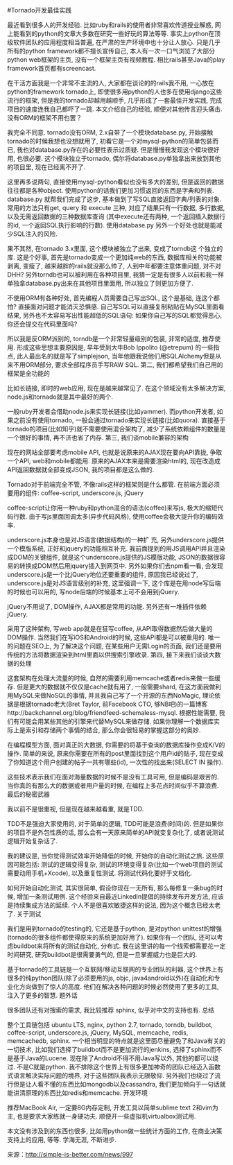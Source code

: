 #Tornado开发最佳实践

最近看到很多人的开发经验. 比如ruby和rails的使用者非常喜欢传道授业解惑, 网上能看到的python的文章大多数在研究一些好玩的算法等等. 事实上python在顶级软件团队的应用程度相当普遍, 在严肃的生产环境中也十分让人放心. 只是几乎所有的python framework都不擅长宣传自己, 本人有一次一口气浏览了大部分python web框架的主页, 没有一个框架主页有视频教程. 相比rails甚至Java的play framework首页都有screencast.

在干活方面我是一个非常不主流的人, 大家都在谈论的的rails我不用, 一心放在python的framework tornado上, 即使很多用python的人也多在使用django这些流行的框架, 但是我的tornado却越用越顺手, 几乎形成了一套最佳开发实践, 完成项目的速度连我自己都吓了一跳. 本文介绍自己的经验, 顺便对其他传言迎头痛击.
没有ORM的框架不用也罢？

我完全不同意. tornado没有ORM, 2.x自带了一个模块database.py, 开始接触tornado的时候我想也没想就用了, 初看它是一个对mysql-python的简单包装而已, 我也对database.py存在的必要性表示过质疑. 但是慢慢我发现这个模块很好用, 也很必要. 这个模块独立于tornado, 偶尔将database.py单独拿出来放到其他的项目里, 现在已经离不开了.

这里再多说两句, 直接使用mysql-python看似也没有多大的差别, 但是返回的数据往往都是各种object. 使用python的话我们更加习惯返回的东西是字典和列表. database.py 就帮我们完成了这步, 基本做到了写SQL直接返回字典/列表的对象. 常用的方法只有get, query 和 execute 三种, 对应了结果只有一行数据, 多行数据, 以及无需返回数据的三种数据库查询 (其中execute还有两种, 一个返回插入数据行的id, 一个返回SQL执行影响的行数). 使用database.py 另外一个好处也就是能减少SQL注入的风险.

果不其然, 在tornado 3.x里面, 这个模块被独立了出来, 变成了torndb这 个独立的库. 这是个好事, 首先是tornado变成一个更加纯web的东西, 数据库相关的功能被剥离, 变瘦了, 越来越胖的rails就没那么帅了, 人到中年都要注意体重问题, 对不对DHH? 另外torndb也可以被利用在各种项目里, 我猜一定是有很多人以前和我一样单独拿database.py出来在其他项目里面用, 所以独立了则更加方便了.

不使用ORM有各种好处, 首先编程人员需要自己写出SQL, 这个是基础, 连这个都怕? 直接面对问题才能消灭恐惧感. 自己写SQL可以直接复制粘贴在MySQL里面看结果, 另外也不太容易写出性能超低的SQL语句: 如果你自己写的SQL都觉得恶心, 你还会提交在代码里面吗?

所以我是反ORM派别的, torndb是一个非常轻量级别的包装, 非常的适度, 推荐使用. 形成这些思想主要原因是, 早年受到大牛Bob Ippolito (@etrepum) 的一些指点, 此人最出名的就是写了simplejson, 当年他跟我说他们用SQLAlchemy但是从来不用ORM部分, 要求全部程序员手写RAW SQL.
第二, 我们都希望我们自己用的框架是全功能的

比如长链接, 即时的web应用, 现在是越来越常见了. 在这个领域没有太多解决方案, node.js和tornado就是其中最好的两个.

一般ruby开发者会借助node.js来实现长链接(比如yammer). 而python开发者, 如果之前没有使用tornado, 一般会通过tornado来实现长链接(比如quora). 直接基于tornado的项目(比如知乎)就不需要使用混合架构了, 减少了系统依赖组件的数量是一个很好的事情, 再不济也省了内存.
第三, 我们谈mobile兼容的架构

现在的网站全部要考虑mobile API, 也就是说原来的AJAX现在要向API靠拢, 争取一个API, web和mobile都能用. 原来的AJAX本来是需要渲染html的, 现在改造成API返回数据就全部变成JSON, 我的项目都是这么做的.

Tornado对于前端完全不管, 不像rails这样的框架则是什么都管. 在前端方面必须要用的组件: coffee-script, underscore.js, jQuery

coffee-script让你用一种ruby和python混合的语法(coffee)来写js, 极大的缩短代码行数. 由于写js里面回调太多(异步代码风格), 使用coffee会极大提升你的编码效率.

underscore.js本身也是对JS语言(数据结构)的一种扩 充, 另外underscore.js提供一个模版系统, 正好和jquery的功能相互补充. 我前面提到的用JS调用API并且渲染成DOM的关键组件, 就是这个underscore.js提供的JS模版功能, JSON的数据很容易的转换成DOM然后用jquery插入到网页中. 另外如果你们去npm看一看, 会发现underscore.js是一个比jQuery地位还要重要的组件, 原因我已经说过了, underscore.js是对JS语言级别的补充, 这里强调一下, 这个库是在用node写后端的时候也可以用的, 写node后端的时候基本上可不会用到jQuery.

jQuery不用说了, DOM操作, AJAX都是常用的功能. 另外还有一堆插件依赖jQuery.

采用了这种架构, 写web app就是在狂写coffee, 从API取得数据然后做大量的DOM操作. 当然我们在写iOS和Android的时候, 这些API都是可以被重用的. 唯一的问题在SEO上, 为了解决这个问题, 在某些用户无需Login的页面, 我们还是要用传统的方法将数据渲染到html里面以供搜索引擎收录.
第四, 接下来我们谈谈大数据的处理

这套架构在处理大流量的时候, 自然的需要利用memcache或者redis来做一些缓存. 但是更大的数据就不仅仅是cache就有用了, 一般需要shard, 在这方面我做利用MySQL来做NoSQL的事情, 并且我自己写了一个开源的东西NoMagic, 理论依据是根据tornado老大(Bret Taylor, 前Facebook CTO, 够NB吧)的一篇博客http://backchannel.org/blog/friendfeed-schemaless-mysql. 根据性能需要, 我们有可能会用某些其他的引擎来代替MySQL来做存储. 如果你理解一个数据库实际上是索引和存储两个事情的结合, 那么你会很轻易的掌握这部分的奥妙.

在编程模型方面, 面对真正的大数据, 你需要的将基于查询的数据库操作变成K/V的操作. 简单的来说, 原来你需要在所有的post里面找到这个用户id的贴子, 现在变成了你知道这个用户创建的帖子一共有哪些(id), 一次性的找出来(SELECT IN 操作).

这些技术表示我们在面对海量数据的时候不是没有工具可用, 但是编码是艰苦的. 当你真的有那么大的数据或者用户量的时候, 在编程上多花点时间似乎不算浪费.
最后的秘密武器

我以前不是很重视, 但是现在越来越看重, 就是TDD.

TDD不是强迫大家使用的, 对于简单的逻辑, TDD可能是浪费(时间)的. 但是如果你的项目不是外包性质的话, 那么会有一天原来简单的API就变复杂化了, 或者说测试逻辑开始复杂话了.

我的建议是, 当你觉得测试效率开始降低的时候, 开始你的自动化测试之旅. 这些原因可能包括: 测试的逻辑变得复杂, 测试的环境变得复杂(比如一个web项目的测试需要动用手机+Xcode), 以及重复性测试. 将测试代码化要好于文档化.

如何开始自动化测试, 其实很简单, 假设你现在一无所有, 那么每修复一条bug的时候, 增加一条测试用例. 这个经验来自最近LinkedIn提倡的持续发布开发方法, 应该是持续集成方法的延续. 个人不是很喜欢敏捷这样的说法, 因为这个概念已经太老了.
关于测试

我们是用到tornado的testing的, 它还是基于python, 是对python unittest的增强(tornado的很多组件都使得原来的系统更加好用了). 如果你有一个团队, 还可以考虑buildbot来将所有的测试自动化, 分布式. 我在这里讲的每一个线索都需要花一定时间研究, 研究buildbot是很需要勇气的, 但是一旦掌握威力也是巨大的.

基于tornado的工具链是一个互联网/移动互联网的专业团队的利器, 这个世界上有很多的纯python团队(除了必须要用的js, objc, java4android以外)在自动化和专业化方向做到了惊人的高度. 他们在解决各种问题的时候必然使用了更多的工具, 注入了更多的智慧.
题外话

很多团队还有对搜索的需求, 我比较推荐 sphinx, 似乎对中文的支持也有.
总结

整个工具链包括 ubuntu LTS, nginx, python 2.7, tornado, torndb, buildbot, coffee-script, underscore.js, jQuery, MySQL, memcache, redis, memcachedb, sphinx. 一个相当明显的特点就是这里面尽量避免了和Java有关的一切技术, 比如我们选择了buildbot而不是更加流行的jenkins, 选择了sphinx而不是基于Java的Lucene. 现在除了Android不得不用Java写以外, 其他的都可以绕过. 不是C就是python. 我不排除这个世界上有很多更加神奇的团队已经迈入函数式语言解决实际问题的境界, 对于这些团队我表示无限敬仰. 另外我们也绕过了流行但是让人看不懂的东西比如mongodb以及cassandra, 我们更加倾向于一句话就能讲清原理的东西比如redis和memcache.
开发环境

推荐MacBook Air, 一定要8G内存定制, 开发工具以简单sublime text 2和vim为主, 也是要求大家练就一身硬功夫. 顺便开一些虚拟机virtualbox测试用.

本文没有涉及到的东西也很多, 比如用python做一些统计方面的工作, 在商业决策支持上的应用, 等等. 学海无涯, 不断进步.

来源：http://simple-is-better.com/news/997

